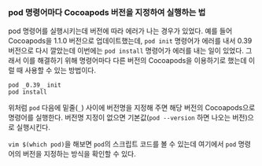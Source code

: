 ### pod 명령어마다 Cocoapods 버전을 지정하여 실행하는 법
pod 명령어를 실행시키는데 버전에 따라 에러가 나는 경우가 있었다. 
예를 들어 Cocoapods을 1.1.0 버전으로 업데이트했는데, `pod init` 명령어가 에러를 내서 0.39 버전으로 다시 깔았는데 이번에는 `pod install` 명령어가 에러를 내는 일이 있었다. 그래서 이를 해결하기 위해 명령어마다 다른 버전의 Cocoapods을 이용하기로 했는데 이럴 때 사용할 수 있는 방법이다.
```
pod _0.39_ init
pod install
```
위처럼 `pod` 다음에 밑줄(`_`) 사이에 버전명을 지정해 주면 해당 버전의 Cocoapods으로 명령어를 실행한다. 버전명 지정이 없으면 기본값(`pod --version` 하면 나오는 버전)으로 실행시킨다.

`vim $(which pod)`을 해보면 `pod`의 스크립트 코드를 볼 수 있는데 여기에서 `pod` 명령어의 버전을 지정하는 방식을 확인할 수 있다.
